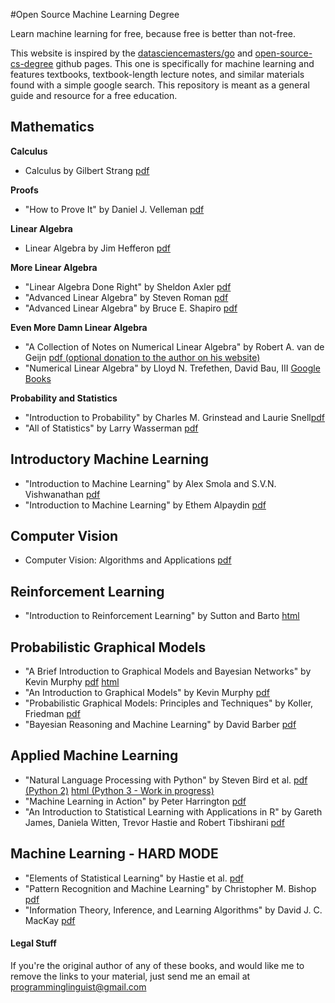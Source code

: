 #Open Source Machine Learning Degree

Learn machine learning for free, because free is better than not-free.

This website is inspired by the <a href='https://github.com/datasciencemasters/go'>datasciencemasters/go</a> and <a href='https://github.com/mvillaloboz/open-source-cs-degree'>open-source-cs-degree</a> github pages. This one is specifically for machine learning and features textbooks, textbook-length lecture notes, and similar materials found with a simple google search. This repository is meant as a general guide and resource for a free education. 

## Mathematics

**Calculus**

  * Calculus by Gilbert Strang <a href='http://ocw.mit.edu/ans7870/resources/Strang/Edited/Calculus/Calculus.pdf'>pdf</a>

**Proofs**

  * "How to Prove It" by Daniel J. Velleman <a href='https://opeconomica.files.wordpress.com/2014/08/daniel-j-velleman-how-to-prove-it.pdf'>pdf</a>

**Linear Algebra**

  * Linear Algebra by Jim Hefferon <a href='http://joshua.smcvt.edu/linearalgebra/book.pdf'>pdf</a>

**More Linear Algebra**

  * "Linear Algebra Done Right" by Sheldon Axler <a href='http://fetweb.ju.edu.jo/staff/EE/jrahhal/PDF/sc%20-%20Linear%20Algebra%20Done%20Right.pdf'>pdf</a>
  * "Advanced Linear Algebra" by Steven Roman <a href='http://ksu.edu.sa/sites/py/ar/mpy/departments/math/learnResources/ResourceCenter/Documents/Advanced%20Linear%20Algebra%20-%20Steven%20Roman.pdf'>pdf</a>
  * "Advanced Linear Algebra" by Bruce E. Shapiro <a href='http://beshapiro.com/math462/462notes.pdf'>pdf</a>

**Even More Damn Linear Algebra**

  * "A Collection of Notes on Numerical Linear Algebra" by Robert A. van de Geijn <a href='http://www.cs.utexas.edu/users/flame/Notes/NotesOnNLA.pdf'>pdf (optional donation to the author on his website)</a>
  * "Numerical Linear Algebra" by Lloyd N. Trefethen, David Bau, III <a href='https://books.google.com/books?id=bj-Lu6zjWbEC&pg=PA8&source=gbs_toc_r&cad=3#v=onepage&q&f=false'>Google Books</a>

**Probability and Statistics**

  * "Introduction to Probability" by Charles M. Grinstead and Laurie Snell<a href='https://www.dartmouth.edu/~chance/teaching_aids/books_articles/probability_book/amsbook.mac.pdf'>pdf</a>
  * "All of Statistics" by Larry Wasserman <a href='http://www.ic.unicamp.br/~wainer/cursos/1s2013/ml/livro.pdf'>pdf</a>


## Introductory Machine Learning

  * "Introduction to Machine Learning" by Alex Smola and S.V.N. Vishwanathan <a href='http://alex.smola.org/drafts/thebook.pdf'>pdf</a>
  * "Introduction to Machine Learning" by Ethem Alpaydin <a href='http://stp.lingfil.uu.se/~santinim/ml/2014/Alpaydin2010_IntroductionToMl_2ed.pdf'>pdf</a>

## Computer Vision

  * Computer Vision: Algorithms and Applications <a href='http://szeliski.org/Book/drafts/SzeliskiBook_20100903_draft.pdf'>pdf</a>

## Reinforcement Learning 

  * "Introduction to Reinforcement Learning" by Sutton and Barto <a href='http://webdocs.cs.ualberta.ca/~sutton/book/the-book.html'>html</a>

## Probabilistic Graphical Models

  * "A Brief Introduction to Graphical Models and Bayesian Networks" by Kevin Murphy <a href='http://www.cs.ubc.ca/~murphyk/Bayes/bayes_tutorial.pdf'>pdf</a> <a href='http://www.cs.ubc.ca/~murphyk/Bayes/bnintro.html'>html</a>
  * "An Introduction to Graphical Models" by Kevin Murphy <a href='http://www.cs.ubc.ca/~murphyk/Papers/intro_gm.pdf'>pdf</a>
  * "Probabilistic Graphical Models: Principles and Techniques" by Koller, Friedman <a href='http://vk.com/doc168073_304660839?hash=39a33dd8aa6b141d8a&dl=b667454bc650f66cc0'>pdf</a>
  * "Bayesian Reasoning and Machine Learning" by David Barber <a href='http://web4.cs.ucl.ac.uk/staff/D.Barber/textbook/090310.pdf'>pdf</a>

## Applied Machine Learning

  * "Natural Language Processing with Python" by Steven Bird et al. <a href='http://victoria.lviv.ua/html/fl5/NaturalLanguageProcessingWithPython.pdf'>pdf (Python 2)</a> <a href="http://www.nltk.org/book/">html (Python 3 - Work in progress)</a>
  * "Machine Learning in Action" by Peter Harrington <a href='http://www2.ift.ulaval.ca/~chaib/IFT-4102-7025/public_html/Fichiers/Machine_Learning_in_Action.pdf'>pdf</a>
  * "An Introduction to Statistical Learning with Applications in R" by Gareth James, Daniela Witten, Trevor Hastie and Robert Tibshirani <a href="http://www-bcf.usc.edu/~gareth/ISL/ISLR%20Fourth%20Printing.pdf">pdf</a>

## Machine Learning - HARD MODE

  * "Elements of Statistical Learning" by Hastie et al. <a href='http://statweb.stanford.edu/~tibs/ElemStatLearn/'>pdf</a>
  * "Pattern Recognition and Machine Learning" by Christopher M. Bishop <a href='http://www.rmki.kfki.hu/~banmi/elte/Bishop%20-%20Pattern%20Recognition%20and%20Machine%20Learning.pdf'>pdf</a>
  * "Information Theory, Inference, and Learning Algorithms" by David J. C. MacKay <a href='http://www.inference.phy.cam.ac.uk/itprnn/book.pdf'>pdf</a>

#### Legal Stuff
If you're the original author of any of these books, and would like me to remove the links to your material, just send me an email at programminglinguist@gmail.com
